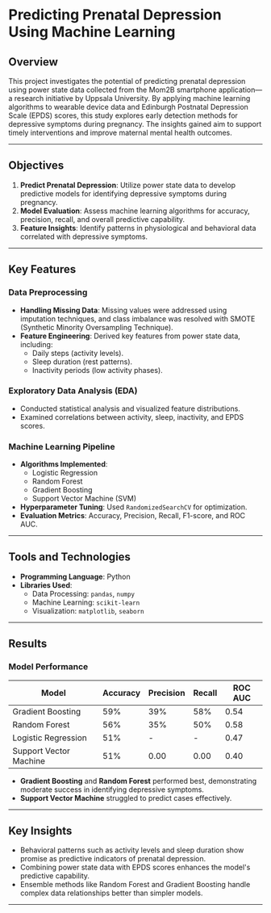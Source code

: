 # **Predicting Prenatal Depression Using Machine Learning**

## **Overview**
This project investigates the potential of predicting prenatal depression using power state data collected from the Mom2B smartphone application—a research initiative by Uppsala University. By applying machine learning algorithms to wearable device data and Edinburgh Postnatal Depression Scale (EPDS) scores, this study explores early detection methods for depressive symptoms during pregnancy. The insights gained aim to support timely interventions and improve maternal mental health outcomes.

---

## **Objectives**
1. **Predict Prenatal Depression**: Utilize power state data to develop predictive models for identifying depressive symptoms during pregnancy.
2. **Model Evaluation**: Assess machine learning algorithms for accuracy, precision, recall, and overall predictive capability.
3. **Feature Insights**: Identify patterns in physiological and behavioral data correlated with depressive symptoms.

---

## **Key Features**

### **Data Preprocessing**
- **Handling Missing Data**: Missing values were addressed using imputation techniques, and class imbalance was resolved with SMOTE (Synthetic Minority Oversampling Technique).
- **Feature Engineering**: Derived key features from power state data, including:
  - Daily steps (activity levels).
  - Sleep duration (rest patterns).
  - Inactivity periods (low activity phases).

### **Exploratory Data Analysis (EDA)**
- Conducted statistical analysis and visualized feature distributions.
- Examined correlations between activity, sleep, inactivity, and EPDS scores.

### **Machine Learning Pipeline**
- **Algorithms Implemented**:
  - Logistic Regression
  - Random Forest
  - Gradient Boosting
  - Support Vector Machine (SVM)
- **Hyperparameter Tuning**: Used `RandomizedSearchCV` for optimization.
- **Evaluation Metrics**: Accuracy, Precision, Recall, F1-score, and ROC AUC.

---

## **Tools and Technologies**
- **Programming Language**: Python
- **Libraries Used**:
  - Data Processing: `pandas`, `numpy`
  - Machine Learning: `scikit-learn`
  - Visualization: `matplotlib`, `seaborn`

---

## **Results**
### **Model Performance**
| **Model**            | **Accuracy** | **Precision** | **Recall** | **ROC AUC** |
|-----------------------|--------------|---------------|------------|-------------|
| Gradient Boosting     | 59%          | 39%           | 58%        | 0.54        |
| Random Forest         | 56%          | 35%           | 50%        | 0.58        |
| Logistic Regression   | 51%          | -             | -          | 0.47        |
| Support Vector Machine| 51%          | 0.00          | 0.00       | 0.40        |

- **Gradient Boosting** and **Random Forest** performed best, demonstrating moderate success in identifying depressive symptoms.
- **Support Vector Machine** struggled to predict cases effectively.

---

## **Key Insights**
- Behavioral patterns such as activity levels and sleep duration show promise as predictive indicators of prenatal depression.
- Combining power state data with EPDS scores enhances the model's predictive capability.
- Ensemble methods like Random Forest and Gradient Boosting handle complex data relationships better than simpler models.

---


